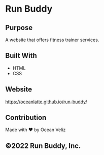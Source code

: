 # Run Buddy

## Purpose
A website that offers fitness trainer services.

## Built With
* HTML
* CSS

## Website
https://oceanlatte.github.io/run-buddy/

## Contribution
Made with ❤️ by Ocean Veliz

## ©️2022 Run Buddy, Inc.
